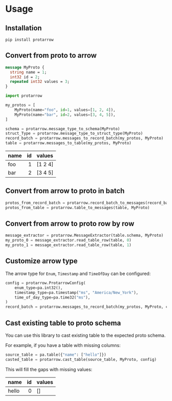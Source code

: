 
# Usage

## Installation

```shell
pip install protarrow
```

## Convert from proto to arrow


```protobuf
message MyProto {
  string name = 1;
  int32 id = 2;
  repeated int32 values = 3;
}
```


```python
import protarrow

my_protos = [
    MyProto(name="foo", id=1, values=[1, 2, 4]),
    MyProto(name="bar", id=2, values=[3, 4, 5]),
]

schema = protarrow.message_type_to_schema(MyProto)
struct_Type = protarrow.message_type_to_struct_type(MyProto)
record_batch = protarrow.messages_to_record_batch(my_protos, MyProto)
table = protarrow.messages_to_table(my_protos, MyProto)
```


| name   |   id | values   |
|:-------|-----:|:---------|
| foo    |    1 | [1 2 4]  |
| bar    |    2 | [3 4 5]  |


## Convert from arrow to proto in batch

```python
protos_from_record_batch = protarrow.record_batch_to_messages(record_batch, MyProto)
protos_from_table = protarrow.table_to_messages(table, MyProto)
```

## Convert from arrow to proto row by row

```python
message_extractor = protarrow.MessageExtractor(table.schema, MyProto)
my_proto_0 = message_extractor.read_table_row(table, 0)
my_proto_1 = message_extractor.read_table_row(table, 1)
```

## Customize arrow type

The arrow type for `Enum`, `Timestamp` and `TimeOfDay` can be configured:

```python
config = protarrow.ProtarrowConfig(
    enum_type=pa.int32(),
    timestamp_type=pa.timestamp("ms", "America/New_York"),
    time_of_day_type=pa.time32("ms"),
)
record_batch = protarrow.messages_to_record_batch(my_protos, MyProto, config)
```

## Cast existing table to proto schema

You can use this library to cast existing table to the expected proto schema. 

For example, if you have a table with missing columns:
```python
source_table = pa.table({"name": ["hello"]})
casted_table = protarrow.cast_table(source_table, MyProto, config)
```

This will fill the gaps with missing values:

| name   |   id | values   |
|:-------|-----:|:---------|
| hello  |    0 | []       |
